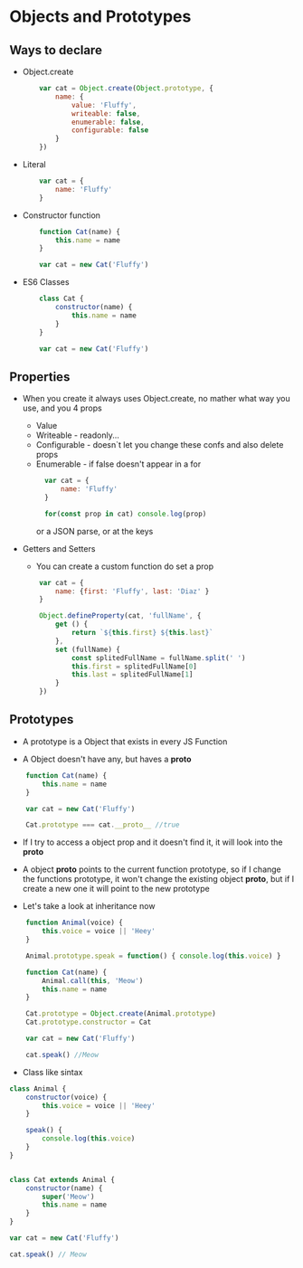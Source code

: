# Objects and Prototypes

## Ways to declare

* Object.create
    ```js
        var cat = Object.create(Object.prototype, {
            name: {
                value: 'Fluffy',
                writeable: false,
                enumerable: false,
                configurable: false
            }
        })
    ```
* Literal
    ```js
        var cat = {
            name: 'Fluffy'
        }
    ```

* Constructor function
    ```js
        function Cat(name) {
            this.name = name
        }

        var cat = new Cat('Fluffy')
    ```

* ES6 Classes
    ```js
        class Cat {
            constructor(name) {
                this.name = name
            }
        }

        var cat = new Cat('Fluffy')
    ```

## Properties

* When you create it always uses Object.create, no mather what way you use, 
  and you 4 props

  * Value
  * Writeable - readonly...
  * Configurable - doesn`t let you change these confs and also delete props
  * Enumerable - if false doesn't appear in a for
    ```js
      var cat = {
          name: 'Fluffy'
      }

      for(const prop in cat) console.log(prop)
    ```
     or a JSON parse, or at the keys

* Getters and Setters
    * You can create a custom function do set a prop
    ```js
        var cat = {
            name: {first: 'Fluffy', last: 'Diaz' }
        }

        Object.defineProperty(cat, 'fullName', {
            get () {
                return `${this.first} ${this.last}`
            },
            set (fullName) {
                const splitedFullName = fullName.split(' ')
                this.first = splitedFullName[0]
                this.last = splitedFullName[1]
            }
        })
    ```

## Prototypes

* A prototype is a Object that exists in every JS Function

* A Object doesn't have any, but haves a __proto__

```js
    function Cat(name) {
        this.name = name
    }

    var cat = new Cat('Fluffy')

    Cat.prototype === cat.__proto__ //true
```

* If I try to access a object prop and it doesn't find it, it will look into the __proto__

* A object __proto__ points to the current function prototype, so if I change the functions
  prototype, it won't change the existing object __proto__, but if I create a new one
  it will point to the new prototype

* Let's take a look at inheritance now

```js
    function Animal(voice) {
        this.voice = voice || 'Heey'
    }

    Animal.prototype.speak = function() { console.log(this.voice) }

    function Cat(name) {
        Animal.call(this, 'Meow')
        this.name = name
    }

    Cat.prototype = Object.create(Animal.prototype)
    Cat.prototype.constructor = Cat

    var cat = new Cat('Fluffy')

    cat.speak() //Meow
```

* Class like sintax

```js
class Animal {
    constructor(voice) {
        this.voice = voice || 'Heey'
    }

    speak() {
        console.log(this.voice)
    }
}


class Cat extends Animal {
    constructor(name) {
        super('Meow')
        this.name = name
    }
}

var cat = new Cat('Fluffy')

cat.speak() // Meow
```